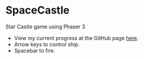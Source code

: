 # SpaceCastle
Star Castle game using Phaser 3
* View  my current progress at the GitHub page [here](https://eyetyrant.github.io/SpaceCastle/).
* Arrow keys to control ship. 
* Spacebar to fire.
